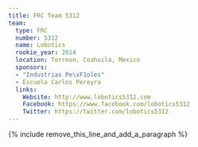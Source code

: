 ```yaml
---
title: FRC Team 5312
team:
  type: FRC
  number: 5312
  name: Lobotics
  rookie_year: 2014
  location: Torreon, Coahuila, Mexico
  sponsors:
  - "Industrias Pe\xF1oles"
  - Escuela Carlos Pereyra
  links:
    Website: http://www.lobotics5312.com
    Facebook: https://www.facebook.com/lobotics5312
    Twitter: https://twitter.com/lobotics5312
---
```


{% include remove_this_line_and_add_a_paragraph %}